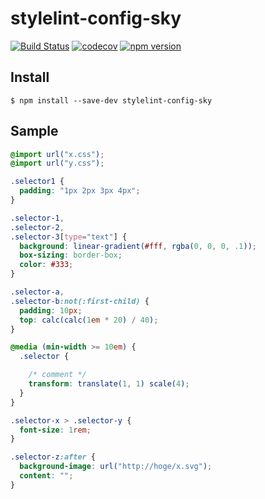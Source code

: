 # stylelint-config-sky

[![Build Status](https://travis-ci.org/lint-config/stylelint-config-sky.svg?branch=master)](https://travis-ci.org/lint-config/stylelint-config-sky)
[![codecov](https://codecov.io/gh/lint-config/stylelint-config-sky/branch/master/graph/badge.svg)](https://codecov.io/gh/lint-config/stylelint-config-sky)
[![npm version](https://badge.fury.io/js/stylelint-config-sky.svg)](https://badge.fury.io/js/stylelint-config-sky)
## Install
```
$ npm install --save-dev stylelint-config-sky
```

## Sample
```css
@import url("x.css");
@import url("y.css");

.selector1 {
  padding: "1px 2px 3px 4px";
}

.selector-1,
.selector-2,
.selector-3[type="text"] {
  background: linear-gradient(#fff, rgba(0, 0, 0, .1));
  box-sizing: border-box;
  color: #333;
}

.selector-a,
.selector-b:not(:first-child) {
  padding: 10px;
  top: calc(calc(1em * 20) / 40);
}

@media (min-width >= 10em) {
  .selector {

    /* comment */
    transform: translate(1, 1) scale(4);
  }
}

.selector-x > .selector-y {
  font-size: 1rem;
}

.selector-z:after {
  background-image: url("http://hoge/x.svg");
  content: "";
}
```
